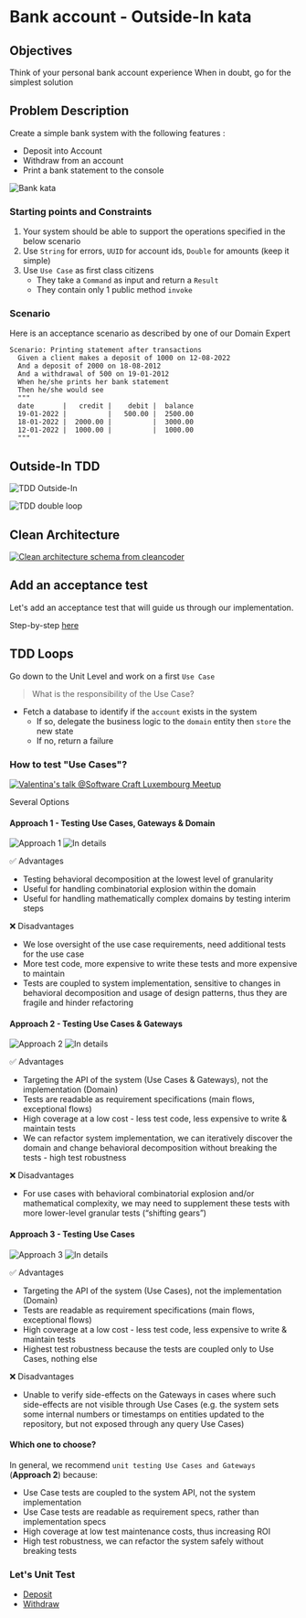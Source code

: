 # Bank account - Outside-In kata

## Objectives
Think of your personal bank account experience
When in doubt, go for the simplest solution

## Problem Description
Create a simple bank system with the following features :
- Deposit into Account
- Withdraw from an account
- Print a bank statement to the console

![Bank kata](img/bank.png)

### Starting points and Constraints
1. Your system should be able to support the operations specified in the below scenario
2. Use `String` for errors, `UUID` for account ids, `Double` for amounts (keep it simple)
3. Use `Use Case` as first class citizens
    - They take a `Command` as input and return a `Result`
    - They contain only 1 public method `invoke`

### Scenario
Here is an acceptance scenario as described by one of our Domain Expert

```gherkin
Scenario: Printing statement after transactions
  Given a client makes a deposit of 1000 on 12-08-2022
  And a deposit of 2000 on 18-08-2012
  And a withdrawal of 500 on 19-01-2012
  When he/she prints her bank statement
  Then he/she would see
  """
  date       |   credit |    debit |  balance
  19-01-2022 |          |   500.00 |  2500.00
  18-01-2022 |  2000.00 |          |  3000.00
  12-01-2022 |  1000.00 |          |  1000.00
  """
```

## Outside-In TDD
![TDD Outside-In](img/outside-in.png)

![TDD double loop](img/tdd-double-loop.png)

## Clean Architecture
[![Clean architecture schema from cleancoder](https://blog.cleancoder.com/uncle-bob/images/2012-08-13-the-clean-architecture/CleanArchitecture.jpg)](https://blog.cleancoder.com/uncle-bob/2012/08/13/the-clean-architecture.html)

## Add an acceptance test
Let's add an acceptance test that will guide us through our implementation.

Step-by-step [here](kata/docs/1.acceptance-tests.md)

## TDD Loops
Go down to the Unit Level and work on a first `Use Case`

> What is the responsibility of the Use Case?

- Fetch a database to identify if the `account` exists in the system
  - If so, delegate the business logic to the `domain` entity then `store` the new state
  - If no, return a failure

### How to test "Use Cases"?
[![Valentina's talk @Software Craft Luxembourg Meetup](img/valentinas-talk.png)](https://youtu.be/IZWLnn2fNko)

Several Options

#### Approach 1 - Testing Use Cases, Gateways & Domain
![Approach 1](img/approach1.png)
![In details](img/approach1-details.png)


✅ Advantages
- Testing behavioral decomposition at the lowest level of granularity
- Useful for handling combinatorial explosion within the domain
- Useful for handling mathematically complex domains by testing interim steps

❌ Disadvantages
- We lose oversight of the use case requirements, need additional tests for the use case
- More test code, more expensive to write these tests and more expensive to maintain
- Tests are coupled to system implementation, sensitive to changes in behavioral decomposition and usage of design patterns, thus they are fragile and hinder refactoring

#### Approach 2 - Testing Use Cases & Gateways
![Approach 2](img/approach2.png)
![In details](img/approach2-details.png)

✅ Advantages
- Targeting the API of the system (Use Cases & Gateways), not the implementation (Domain)
- Tests are readable as requirement specifications (main flows, exceptional flows)
- High coverage at a low cost - less test code, less expensive to write & maintain tests
- We can refactor system implementation, we can iteratively discover the domain and change behavioral decomposition without breaking the tests - high test robustness

❌ Disadvantages
- For use cases with behavioral combinatorial explosion and/or mathematical complexity, we may need to supplement these tests with more lower-level granular tests (“shifting gears”)

#### Approach 3 - Testing Use Cases
![Approach 3](img/approach3.png)
![In details](img/approach3-details.png)

✅ Advantages
- Targeting the API of the system (Use Cases), not the implementation (Domain)
- Tests are readable as requirement specifications (main flows, exceptional flows)
- High coverage at a low cost - less test code, less expensive to write & maintain tests
- Highest test robustness because the tests are coupled only to Use Cases, nothing else

❌ Disadvantages
- Unable to verify side-effects on the Gateways in cases where such side-effects are not visible through Use Cases (e.g. the system sets some internal numbers or timestamps on entities updated to the repository, but not exposed through any query Use Cases)

#### Which one to choose?
In general, we recommend `unit testing Use Cases and Gateways` (**Approach 2**) because:
- Use Case tests are coupled to the system API, not the system implementation
- Use Case tests are readable as requirement specs, rather than implementation specs
- High coverage at low test maintenance costs, thus increasing ROI
- High test robustness, we can refactor the system safely without breaking tests

### Let's Unit Test
- [Deposit](kata/docs/2.deposit.md)
- [Withdraw](kata/docs/3.withdraw.md)